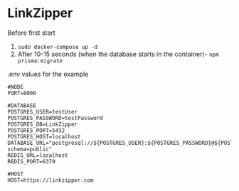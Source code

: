 # LinkZipper

Before first start

1) ```sudo docker-compose up -d```
2) After 10-15 seconds (when the database starts in the container)- ```npm prisma:migrate```

.env values for the example
```
#NODE 
PORT=8000

#DATABASE
POSTGRES_USER=testUser
POSTGRES_PASSWORD=testPassword 
POSTGRES_DB=LinkZipper
POSTGRES_PORT=5432
POSTGRES_HOST=localhost
DATABASE_URL="postgresql://${POSTGRES_USER}:${POSTGRES_PASSWORD}@${POSTGRES_HOST}:${POSTGRES_PORT}/${POSTGRES_DB}?schema=public"
REDIS_URL=localhost
REDIS_PORT=6379

#HOST
HOST=https://linkzipper.com
```
